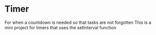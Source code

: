 # Timer
For when a countdown is needed so that tasks are not forgotten
This is a mini project for timers that uses the setInterval function

